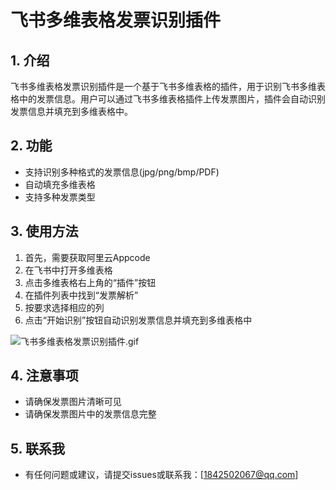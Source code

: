 # 飞书多维表格发票识别插件
## 1. 介绍
飞书多维表格发票识别插件是一个基于飞书多维表格的插件，用于识别飞书多维表格中的发票信息。用户可以通过飞书多维表格插件上传发票图片，插件会自动识别发票信息并填充到多维表格中。

## 2. 功能
- 支持识别多种格式的发票信息(jpg/png/bmp/PDF)
- 自动填充多维表格
- 支持多种发票类型

## 3. 使用方法
1. 首先，需要获取阿里云Appcode
2. 在飞书中打开多维表格
3. 点击多维表格右上角的“插件”按钮
4. 在插件列表中找到“发票解析”
5. 按要求选择相应的列
7. 点击“开始识别”按钮自动识别发票信息并填充到多维表格中

![飞书多维表格发票识别插件.gif](public%2Fimages%2F%B7%C9%CA%E9%B6%E0%CE%AC%B1%ED%B8%F1%B7%A2%C6%B1%CA%B6%B1%F0%B2%E5%BC%FE.gif)

## 4. 注意事项
- 请确保发票图片清晰可见
- 请确保发票图片中的发票信息完整

## 5. 联系我
- 有任何问题或建议，请提交issues或联系我：[1842502067@qq.com]
